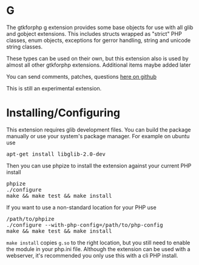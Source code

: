 G
=============
The gtkforphp g extension provides some base objects for use with all glib and gobject extensions.
This includes structs wrapped as "strict" PHP classes, enum objects, exceptions for gerror
handling, string and unicode string classes.

These types can be used on their own, but this extension also is used by almost all other
gtkforphp extensions.  Additional items maybe added later

You can send comments, patches, questions [here on github](https://github.com/gtkforphp/g/issues)

This is still an experimental extension.

Installing/Configuring
======================

This extension requires glib development files.  You can build the package
manually or use your system's package manager.  For example on ubuntu use

<pre>
apt-get install libglib-2.0-dev
</pre>

Then you can use phpize to install the extension against your current PHP install

<pre>
phpize
./configure
make && make test && make install
</pre>

If you want to use a non-standard location for your PHP use
<pre>
/path/to/phpize
./configure --with-php-config=/path/to/php-config
make && make test && make install
</pre>

`make install` copies `g.so` to the right location, but you still need to enable the module
in your php.ini file.  Although the extension can be used with a webserver, it's recommended
you only use this with a cli PHP install.